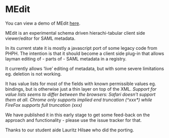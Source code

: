 # MEdit
You can view a demo of MEdit [here](https://rawgit.com/wayf-dk/medit/master/demo/index.html).

MEdit is an experimental schema driven hierachi-tabular client side viewer/editor for SAML metadata.

In its current state it is mostly a javascript port of some legacy code from PHPH. The intention is that it should become a client side plug-in that allows layman editing of - parts of - SAML metadata in a registry.

It currently allows ‘live’ editing of metadata, but with some severe limitations eg. deletion is not working.

It has value lists for most of the fields with known permissible values eg. bindings, but is otherwise just a thin layer on top of the XML. <em>Support for value lists seems to differ between the browsers:
Safari doesn't support them at all. Chrome only supports implied end truncation (^xxx*) while FireFox supports full truncation (*xxx*)</em>

We have published it in this early stage to get some feed-back on the approach and functionality - please use the issue tracker for that.

Thanks to our student aide Lauritz Hilsøe who did the porting.
